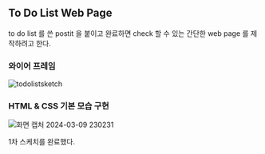 ## To Do List Web Page

to do list 를 쓴 postit 을 붙이고 완료하면 check 할 수 있는 간단한 web page 를 제작하려고 한다.



### 와이어 프레임
![todolistsketch](https://github.com/kngslbm/study/assets/148850117/6fb81f3a-6127-4b4d-b5dd-5d3906535876)


### HTML & CSS 기본 모습 구현

![화면 캡처 2024-03-09 230231](https://github.com/kngslbm/study/assets/148850117/87150d30-d634-48dd-94ae-c30794cfbb70)

1차 스케치를 완료했다. 
